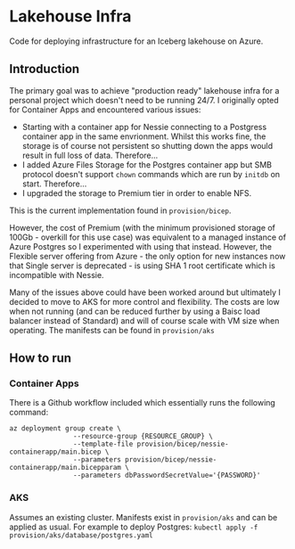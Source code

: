 # Lakehouse Infra
Code for deploying infrastructure for an Iceberg lakehouse on Azure. 

## Introduction
The primary goal was to achieve "production ready" lakehouse infra for a personal project which doesn't need to be running 24/7. I originally opted for Container Apps and encountered various issues:
- Starting with a container app for Nessie connecting to a Postgress container app in the same envrionment. Whilst this works fine, the storage is of course not persistent so shutting down the apps would result in full loss of data. Therefore...
- I added Azure Files Storage for the Postgres container app but SMB protocol doesn't support `chown` commands which are run by `initdb` on start. Therefore...
- I upgraded the storage to Premium tier in order to enable NFS.

This is the current implementation found in `provision/bicep`.
 
However, the cost of Premium (with the minimum provisioned storage of 100Gb - overkill for this use case) was equivalent to a managed instance of Azure Postgres so I experimented with using that instead. However, the Flexible server offering from Azure - the only option for new instances now that Single server is deprecated - is using SHA 1 root certificate which is incompatible with Nessie.

Many of the issues above could have been worked around but ultimately I decided to move to AKS for more control and flexibility. The costs are low when not running (and can be reduced further by using a Baisc load balancer instead of Standard) and will of course scale with VM size when operating. The manifests can be found in `provision/aks`

## How to run
### Container Apps
There is a Github workflow included which essentially runs the following command:
```
az deployment group create \
                --resource-group {RESOURCE_GROUP} \
                --template-file provision/bicep/nessie-containerapp/main.bicep \
                --parameters provision/bicep/nessie-containerapp/main.bicepparam \
                --parameters dbPasswordSecretValue='{PASSWORD}'
```

### AKS
Assumes an existing cluster. Manifests exist in `provision/aks` and can be applied as usual. For example to deploy Postgres: `kubectl apply -f provision/aks/database/postgres.yaml`
